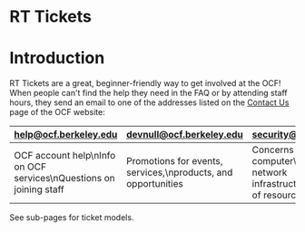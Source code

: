 # RT Tickets

# Introduction

RT Tickets are a great, beginner-friendly way to get involved at the OCF! When people can't find the help they need in the FAQ or by attending staff hours, they send an email to one of the addresses listed on the [Contact Us](https://www.ocf.berkeley.edu/docs/contact/) page of the OCF website:

| help@ocf.berkeley.edu | devnull@ocf.berkeley.edu | security@ocf.berkeley.edu |
|----|----|----|
| OCF account help\nInfo on OCF services\nQuestions on joining staff | Promotions for events, services,\nproducts, and opportunities | Concerns about computer\nsecurity, network infrastructure,\nand abuse of resources |

See sub-pages for ticket models.